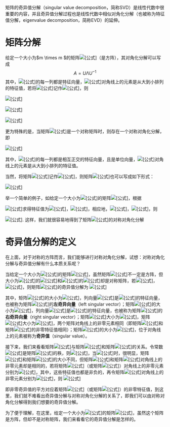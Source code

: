 矩阵的奇异值分解（singular value decomposition，简称SVD）是线性代数中很重要的内容，并且奇异值分解过程也是线性代数中相似对角化分解（也被称为特征值分解，eigenvalue decomposition，简称EVD）的延伸。

# 矩阵分解

给定一个大小为$m \times m $的矩阵![[公式]](https://www.zhihu.com/equation?tex=A)（是方阵），其对角化分解可以写成
$$
A = U \Lambda U ^{-1}
$$
其中，![[公式]](https://www.zhihu.com/equation?tex=U)的每一列都是特征向量，![[公式]](https://www.zhihu.com/equation?tex=%5CLambda)对角线上的元素是从大到小排列的特征值，若将![[公式]](https://www.zhihu.com/equation?tex=U)记作![[公式]](https://www.zhihu.com/equation?tex=U%3D%5Cleft%28+%5Cvec%7Bu%7D_1%2C%5Cvec%7Bu%7D_2%2C...%2C%5Cvec%7Bu%7D_m+%5Cright%29+)，则

![[公式]](https://www.zhihu.com/equation?tex=AU%3DA%5Cleft%28%5Cvec%7Bu%7D_1%2C%5Cvec%7Bu%7D_2%2C...%2C%5Cvec%7Bu%7D_m%5Cright%29%3D%5Cleft%28%5Clambda_1+%5Cvec%7Bu%7D_1%2C%5Clambda_2+%5Cvec%7Bu%7D_2%2C...%2C%5Clambda_m+%5Cvec%7Bu%7D_m%5Cright%29)

![[公式]](https://www.zhihu.com/equation?tex=%3D%5Cleft%28%5Cvec%7Bu%7D_1%2C%5Cvec%7Bu%7D_2%2C...%2C%5Cvec%7Bu%7D_m%5Cright%29+%5Cleft%5B+%5Cbegin%7Barray%7D%7Bccc%7D+%5Clambda_1+%26+%5Ccdots+%26+0+%5C%5C+%5Cvdots+%26+%5Cddots+%26+%5Cvdots+%5C%5C+0+%26+%5Ccdots+%26+%5Clambda_m+%5C%5C+%5Cend%7Barray%7D+%5Cright%5D)

![[公式]](https://www.zhihu.com/equation?tex=%5CRightarrow+AU%3DU%5CLambda+%5CRightarrow+A%3DU%5CLambda+U%5E%7B-1%7D)

更为特殊的是，当矩阵![[公式]](https://www.zhihu.com/equation?tex=A)是一个对称矩阵时，则存在一个对称对角化分解，即

![[公式]](https://www.zhihu.com/equation?tex=A%3DQ%5CLambda+Q%5ET)

其中，![[公式]](https://www.zhihu.com/equation?tex=Q)的每一列都是相互正交的特征向量，且是单位向量，![[公式]](https://www.zhihu.com/equation?tex=%5CLambda)对角线上的元素是从大到小排列的特征值。

当然，将矩阵![[公式]](https://www.zhihu.com/equation?tex=Q)记作![[公式]](https://www.zhihu.com/equation?tex=Q%3D%5Cleft%28%5Cvec%7Bq%7D_1%2C%5Cvec%7Bq%7D_2%2C...%2C%5Cvec%7Bq%7D_m%5Cright%29)，则矩阵![[公式]](https://www.zhihu.com/equation?tex=A)也可以写成如下形式：

![[公式]](https://www.zhihu.com/equation?tex=A%3D%5Clambda_1+%5Cvec%7Bq%7D_1%5Cvec%7Bq%7D_1%5ET%2B%5Clambda_2+%5Cvec%7Bq%7D_2%5Cvec%7Bq%7D_2%5ET%2B...%2B%5Clambda_m+%5Cvec%7Bq%7D_m%5Cvec%7Bq%7D_m%5ET)

举一个简单的例子，如给定一个大小为![[公式]](https://www.zhihu.com/equation?tex=2%5Ctimes+2)的矩阵![[公式]](https://www.zhihu.com/equation?tex=A%3D%5Cleft%5B+%5Cbegin%7Barray%7D%7Bcc%7D+2+%26+1+%5C%5C+1+%26+2+%5C%5C+%5Cend%7Barray%7D+%5Cright%5D)，根据

![[公式]](https://www.zhihu.com/equation?tex=%5Cleft%7C%5Clambda+I-A%5Cright%7C%3D%5Cleft%7C+%5Cbegin%7Barray%7D%7Bcc%7D+%5Clambda-2+%26+-1+%5C%5C+-1+%26+%5Clambda-2+%5C%5C+%5Cend%7Barray%7D+%5Cright%7C%3D0)求得特征值为![[公式]](https://www.zhihu.com/equation?tex=%5Clambda_1%3D3)，![[公式]](https://www.zhihu.com/equation?tex=%5Clambda_2%3D1)，相应地，![[公式]](https://www.zhihu.com/equation?tex=%5Cvec%7Bq%7D_1%3D%5Cleft%28%5Cfrac%7B%5Csqrt%7B2%7D%7D%7B2%7D%2C+%5Cfrac%7B%5Csqrt%7B2%7D%7D%7B2%7D%5Cright%29%5ET)，![[公式]](https://www.zhihu.com/equation?tex=%5Cvec%7Bq%7D_2%3D%5Cleft%28-%5Cfrac%7B%5Csqrt%7B2%7D%7D%7B2%7D%2C+%5Cfrac%7B%5Csqrt%7B2%7D%7D%7B2%7D%5Cright%29%5ET)，则

![[公式]](https://www.zhihu.com/equation?tex=A%3D%5Clambda_1+%5Cvec%7Bq%7D_1%5Cvec%7Bq%7D_1%5ET%2B%5Clambda_2+%5Cvec%7Bq%7D_2%5Cvec%7Bq%7D_2%5ET+%3D%5Cleft%5B+%5Cbegin%7Barray%7D%7Bcc%7D+2+%26+1+%5C%5C+1+%26+2+%5C%5C+%5Cend%7Barray%7D+%5Cright%5D).
这样，我们就很容易地得到了矩阵![[公式]](https://www.zhihu.com/equation?tex=A)的对称对角化分解

# 奇异值分解的定义

在上面，对于对称的方阵而言，我们能够进行对称对角化分解，试想：对称对角化分解与奇异值分解有什么本质关系呢？

当给定一个大小为![[公式]](https://www.zhihu.com/equation?tex=m%5Ctimes+n)的矩阵![[公式]](https://www.zhihu.com/equation?tex=A)，虽然矩阵![[公式]](https://www.zhihu.com/equation?tex=A)不一定是方阵，但大小为![[公式]](https://www.zhihu.com/equation?tex=m%5Ctimes+m)的![[公式]](https://www.zhihu.com/equation?tex=AA%5ET)和![[公式]](https://www.zhihu.com/equation?tex=n%5Ctimes+n)的![[公式]](https://www.zhihu.com/equation?tex=A%5ETA)却是对称矩阵，若![[公式]](https://www.zhihu.com/equation?tex=AA%5ET%3DP%5CLambda_1+P%5ET)，![[公式]](https://www.zhihu.com/equation?tex=A%5ETA%3DQ%5CLambda_2Q%5ET)，则矩阵![[公式]](https://www.zhihu.com/equation?tex=A)的奇异值分解为
![[公式]](https://www.zhihu.com/equation?tex=A%3DP%5CSigma+Q%5ET)

其中，矩阵![[公式]](https://www.zhihu.com/equation?tex=P%3D%5Cleft%28%5Cvec%7Bp%7D_1%2C%5Cvec%7Bp%7D_2%2C...%2C%5Cvec%7Bp%7D_m%5Cright%29)的大小为![[公式]](https://www.zhihu.com/equation?tex=m%5Ctimes+m)，列向量![[公式]](https://www.zhihu.com/equation?tex=%5Cvec%7Bp%7D_1%2C%5Cvec%7Bp%7D_2%2C...%2C%5Cvec%7Bp%7D_m)是![[公式]](https://www.zhihu.com/equation?tex=AA%5ET)的特征向量，也被称为矩阵![[公式]](https://www.zhihu.com/equation?tex=A)的**左奇异向量**（left singular vector）；矩阵![[公式]](https://www.zhihu.com/equation?tex=Q%3D%5Cleft%28%5Cvec%7Bq%7D_1%2C%5Cvec%7Bq%7D_2%2C...%2C%5Cvec%7Bq%7D_n%5Cright%29)的大小为![[公式]](https://www.zhihu.com/equation?tex=n%5Ctimes+n)，列向量![[公式]](https://www.zhihu.com/equation?tex=%5Cvec%7Bq%7D_1%2C%5Cvec%7Bq%7D_2%2C...%2C%5Cvec%7Bq%7D_n)是![[公式]](https://www.zhihu.com/equation?tex=A%5ETA)的特征向量，也被称为矩阵![[公式]](https://www.zhihu.com/equation?tex=A)的**右奇异向量**（right singular vector）；矩阵![[公式]](https://www.zhihu.com/equation?tex=%5CLambda_1)大小为![[公式]](https://www.zhihu.com/equation?tex=m%5Ctimes+m)，矩阵![[公式]](https://www.zhihu.com/equation?tex=%5CLambda_2)大小为![[公式]](https://www.zhihu.com/equation?tex=n%5Ctimes+n)，两个矩阵对角线上的非零元素相同（即矩阵![[公式]](https://www.zhihu.com/equation?tex=AA%5ET)和矩阵![[公式]](https://www.zhihu.com/equation?tex=A%5ETA)的非零特征值相同）；矩阵![[公式]](https://www.zhihu.com/equation?tex=%5CSigma)的大小为![[公式]](https://www.zhihu.com/equation?tex=m%5Ctimes+n)，位于对角线上的元素被称为**奇异值**（singular value）。



接下来，我们来看看矩阵![[公式]](https://www.zhihu.com/equation?tex=%5CSigma)与矩阵![[公式]](https://www.zhihu.com/equation?tex=AA%5ET)和矩阵![[公式]](https://www.zhihu.com/equation?tex=A%5ETA)的关系。令常数![[公式]](https://www.zhihu.com/equation?tex=k)是矩阵![[公式]](https://www.zhihu.com/equation?tex=A)的秩，则![[公式]](https://www.zhihu.com/equation?tex=k%5Cleq+%5Cmin%5Cleft%28+m%2Cn+%5Cright%29+)，当![[公式]](https://www.zhihu.com/equation?tex=m%5Cne+n)时，很明显，矩阵![[公式]](https://www.zhihu.com/equation?tex=%5CLambda_1)和矩阵![[公式]](https://www.zhihu.com/equation?tex=%5CLambda_2)的大小不同，但矩阵![[公式]](https://www.zhihu.com/equation?tex=%5CLambda_1)和矩阵![[公式]](https://www.zhihu.com/equation?tex=%5CLambda_2)对角线上的非零元素却是相同的，若将矩阵![[公式]](https://www.zhihu.com/equation?tex=%5CLambda_1)（或矩阵![[公式]](https://www.zhihu.com/equation?tex=%5CLambda_2)）对角线上的非零元素分别为![[公式]](https://www.zhihu.com/equation?tex=%5Clambda_1%2C%5Clambda_2%2C...%2C%5Clambda_k)，其中，这些特征值也都是非负的，再令矩阵![[公式]](https://www.zhihu.com/equation?tex=%5CSigma)对角线上的非零元素分别为![[公式]](https://www.zhihu.com/equation?tex=%5Csigma_1%2C%5Csigma_2%2C...%2C%5Csigma_k)，则
![[公式]](https://www.zhihu.com/equation?tex=%5Csigma_1%3D%5Csqrt%7B%5Clambda_1%7D%2C%5Csigma_2%3D%5Csqrt%7B%5Clambda_2%7D%2C...%2C%5Csigma_k%3D%5Csqrt%7B%5Clambda_k%7D)

即非零奇异值的平方对应着矩阵![[公式]](https://www.zhihu.com/equation?tex=%5CLambda_1)（或矩阵![[公式]](https://www.zhihu.com/equation?tex=%5CLambda_2)）的非零特征值，到这里，我们就不难看出奇异值分解与对称对角化分解的关系了，即我们可以由对称对角化分解得到我们想要的奇异值分解。

为了便于理解，在这里，给定一个大小为![[公式]](https://www.zhihu.com/equation?tex=2%5Ctimes+2)的矩阵![[公式]](https://www.zhihu.com/equation?tex=A%3D%5Cleft%5B+%5Cbegin%7Barray%7D%7Bcc%7D+4+%26+4+%5C%5C+-3+%26+3+%5C%5C+%5Cend%7Barray%7D+%5Cright%5D)，虽然这个矩阵是方阵，但却不是对称矩阵，我们来看看它的奇异值分解是怎样的。

















